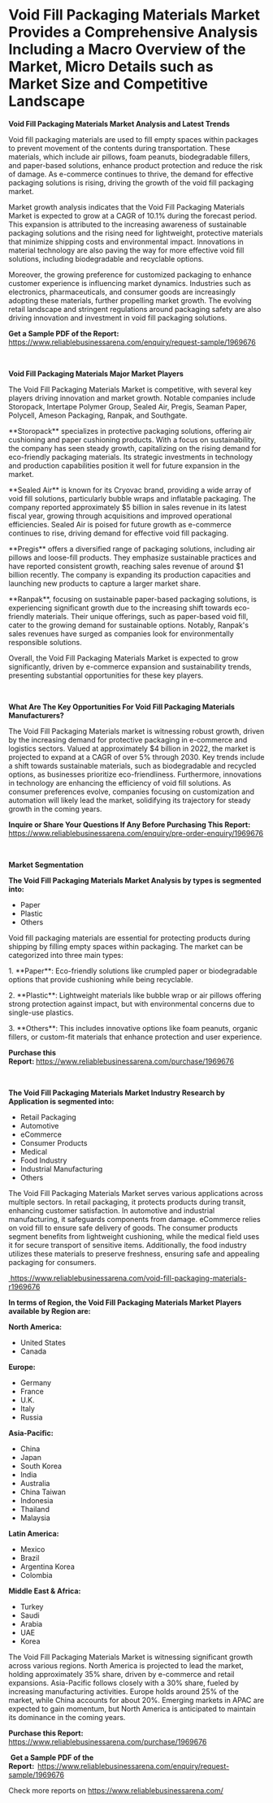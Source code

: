 <p><h1>Void Fill Packaging Materials Market Provides a Comprehensive Analysis Including a Macro Overview of the Market, Micro Details such as Market Size and Competitive Landscape</h1></p><p><strong>Void Fill Packaging Materials Market Analysis and Latest Trends</strong></p>
<p><p>Void fill packaging materials are used to fill empty spaces within packages to prevent movement of the contents during transportation. These materials, which include air pillows, foam peanuts, biodegradable fillers, and paper-based solutions, enhance product protection and reduce the risk of damage. As e-commerce continues to thrive, the demand for effective packaging solutions is rising, driving the growth of the void fill packaging market.</p><p>Market growth analysis indicates that the Void Fill Packaging Materials Market is expected to grow at a CAGR of 10.1% during the forecast period. This expansion is attributed to the increasing awareness of sustainable packaging solutions and the rising need for lightweight, protective materials that minimize shipping costs and environmental impact. Innovations in material technology are also paving the way for more effective void fill solutions, including biodegradable and recyclable options. </p><p>Moreover, the growing preference for customized packaging to enhance customer experience is influencing market dynamics. Industries such as electronics, pharmaceuticals, and consumer goods are increasingly adopting these materials, further propelling market growth. The evolving retail landscape and stringent regulations around packaging safety are also driving innovation and investment in void fill packaging solutions.</p></p>
<p><strong>Get a Sample PDF of the Report:&nbsp;</strong> <a href="https://www.reliablebusinessarena.com/enquiry/request-sample/1969676?utm_campaign=2031&utm_medium=2&utm_source=Github&utm_content=ia&utm_term=08022025&utm_id=void-fill-packaging-materials">https://www.reliablebusinessarena.com/enquiry/request-sample/1969676</a></p>
<p>&nbsp;</p>
<p><strong>Void Fill Packaging Materials Major Market Players</strong></p>
<p><p>The Void Fill Packaging Materials Market is competitive, with several key players driving innovation and market growth. Notable companies include Storopack, Intertape Polymer Group, Sealed Air, Pregis, Seaman Paper, Polycell, Ameson Packaging, Ranpak, and Southgate.</p><p>**Storopack** specializes in protective packaging solutions, offering air cushioning and paper cushioning products. With a focus on sustainability, the company has seen steady growth, capitalizing on the rising demand for eco-friendly packaging materials. Its strategic investments in technology and production capabilities position it well for future expansion in the market.</p><p>**Sealed Air** is known for its Cryovac brand, providing a wide array of void fill solutions, particularly bubble wraps and inflatable packaging. The company reported approximately $5 billion in sales revenue in its latest fiscal year, growing through acquisitions and improved operational efficiencies. Sealed Air is poised for future growth as e-commerce continues to rise, driving demand for effective void fill packaging.</p><p>**Pregis** offers a diversified range of packaging solutions, including air pillows and loose-fill products. They emphasize sustainable practices and have reported consistent growth, reaching sales revenue of around $1 billion recently. The company is expanding its production capacities and launching new products to capture a larger market share.</p><p>**Ranpak**, focusing on sustainable paper-based packaging solutions, is experiencing significant growth due to the increasing shift towards eco-friendly materials. Their unique offerings, such as paper-based void fill, cater to the growing demand for sustainable options. Notably, Ranpak's sales revenues have surged as companies look for environmentally responsible solutions.</p><p>Overall, the Void Fill Packaging Materials Market is expected to grow significantly, driven by e-commerce expansion and sustainability trends, presenting substantial opportunities for these key players.</p></p>
<p>&nbsp;</p>
<p><strong>What Are The Key Opportunities For Void Fill Packaging Materials Manufacturers?</strong></p>
<p><p>The Void Fill Packaging Materials market is witnessing robust growth, driven by the increasing demand for protective packaging in e-commerce and logistics sectors. Valued at approximately $4 billion in 2022, the market is projected to expand at a CAGR of over 5% through 2030. Key trends include a shift towards sustainable materials, such as biodegradable and recycled options, as businesses prioritize eco-friendliness. Furthermore, innovations in technology are enhancing the efficiency of void fill solutions. As consumer preferences evolve, companies focusing on customization and automation will likely lead the market, solidifying its trajectory for steady growth in the coming years.</p></p>
<p><strong>Inquire or Share Your Questions If Any Before Purchasing This Report:</strong> <a href="https://www.reliablebusinessarena.com/enquiry/pre-order-enquiry/1969676?utm_campaign=2031&utm_medium=2&utm_source=Github&utm_content=ia&utm_term=08022025&utm_id=void-fill-packaging-materials">https://www.reliablebusinessarena.com/enquiry/pre-order-enquiry/1969676</a></p>
<p>&nbsp;</p>
<p><strong>Market Segmentation</strong></p>
<p><strong>The Void Fill Packaging Materials Market Analysis by types is segmented into:</strong></p>
<p><ul><li>Paper</li><li>Plastic</li><li>Others</li></ul></p>
<p><p>Void fill packaging materials are essential for protecting products during shipping by filling empty spaces within packaging. The market can be categorized into three main types: </p><p>1. **Paper**: Eco-friendly solutions like crumpled paper or biodegradable options that provide cushioning while being recyclable.</p><p>2. **Plastic**: Lightweight materials like bubble wrap or air pillows offering strong protection against impact, but with environmental concerns due to single-use plastics.</p><p>3. **Others**: This includes innovative options like foam peanuts, organic fillers, or custom-fit materials that enhance protection and user experience.</p></p>
<p><strong>Purchase this Report:&nbsp;</strong><a href="https://www.reliablebusinessarena.com/purchase/1969676?utm_campaign=2031&utm_medium=2&utm_source=Github&utm_content=ia&utm_term=08022025&utm_id=void-fill-packaging-materials">https://www.reliablebusinessarena.com/purchase/1969676</a></p>
<p>&nbsp;</p>
<p><strong>The Void Fill Packaging Materials Market Industry Research by Application is segmented into:</strong></p>
<p><ul><li>Retail Packaging</li><li>Automotive</li><li>eCommerce</li><li>Consumer Products</li><li>Medical</li><li>Food Industry</li><li>Industrial Manufacturing</li><li>Others</li></ul></p>
<p><p>The Void Fill Packaging Materials Market serves various applications across multiple sectors. In retail packaging, it protects products during transit, enhancing customer satisfaction. In automotive and industrial manufacturing, it safeguards components from damage. eCommerce relies on void fill to ensure safe delivery of goods. The consumer products segment benefits from lightweight cushioning, while the medical field uses it for secure transport of sensitive items. Additionally, the food industry utilizes these materials to preserve freshness, ensuring safe and appealing packaging for consumers.</p></p>
<p><a href="https://www.reliablebusinessarena.com/void-fill-packaging-materials-r1969676?utm_campaign=2031&utm_medium=2&utm_source=Github&utm_content=ia&utm_term=08022025&utm_id=void-fill-packaging-materials">&nbsp;https://www.reliablebusinessarena.com/void-fill-packaging-materials-r1969676</a></p>
<p><strong>In terms of Region, the Void Fill Packaging Materials Market Players available by Region are:</strong></p>
<p>
    <p> <strong> North America: </strong>
        <ul>
            <li>United States</li>
            <li>Canada</li>
        </ul>
        </p> 
    <p> <strong> Europe: </strong>
        <ul>
            <li>Germany</li>
            <li>France</li>
            <li>U.K.</li>
            <li>Italy</li>
            <li>Russia</li>
        </ul>
        </p> 
    <p> <strong> Asia-Pacific: </strong>
        <ul>
            <li>China</li>
            <li>Japan</li>
            <li>South Korea</li>
            <li>India</li>
            <li>Australia</li>
            <li>China Taiwan</li>
            <li>Indonesia</li>
            <li>Thailand</li>
            <li>Malaysia</li>
        </ul>
        </p> 
    <p> <strong> Latin America: </strong>
        <ul>
            <li>Mexico</li>
            <li>Brazil</li>
            <li>Argentina Korea</li>
            <li>Colombia</li>
        </ul>
        </p> 
    <p> <strong> Middle East & Africa: </strong>
        <ul>
            <li>Turkey</li>
            <li>Saudi</li>
            <li>Arabia</li>
            <li>UAE</li>
            <li>Korea</li>
        </ul>
    </p>
    </p>
<p><p>The Void Fill Packaging Materials Market is witnessing significant growth across various regions. North America is projected to lead the market, holding approximately 35% share, driven by e-commerce and retail expansions. Asia-Pacific follows closely with a 30% share, fueled by increasing manufacturing activities. Europe holds around 25% of the market, while China accounts for about 20%. Emerging markets in APAC are expected to gain momentum, but North America is anticipated to maintain its dominance in the coming years.</p></p>
<p><strong>Purchase this Report: </strong><a href="https://www.reliablebusinessarena.com/purchase/1969676?utm_campaign=2031&utm_medium=2&utm_source=Github&utm_content=ia&utm_term=08022025&utm_id=void-fill-packaging-materials">https://www.reliablebusinessarena.com/purchase/1969676</a></p>
<p>&nbsp;<strong>Get a Sample PDF of the Report:&nbsp;&nbsp;</strong><a href="https://www.reliablebusinessarena.com/enquiry/request-sample/1969676?utm_campaign=2031&utm_medium=2&utm_source=Github&utm_content=ia&utm_term=08022025&utm_id=void-fill-packaging-materials">https://www.reliablebusinessarena.com/enquiry/request-sample/1969676</a></p>
<p><strong></strong></p>
<p>Check more reports on <a href="https://www.reliablebusinessarena.com/?utm_campaign=2031&utm_medium=2&utm_source=Github&utm_content=ia&utm_term=08022025&utm_id=void-fill-packaging-materials">https://www.reliablebusinessarena.com/</a></p>